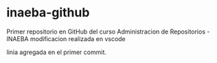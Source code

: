 # inaeba-github
Primer repositorio en GitHub del curso Administracion de Repositorios - INAEBA
modificacion realizada en vscode

linia agregada en el primer commit.
